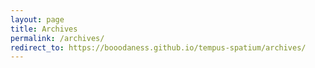 ```yaml
---
layout: page
title: Archives
permalink: /archives/
redirect_to: https://booodaness.github.io/tempus-spatium/archives/
---
```

